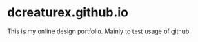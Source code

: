 dcreaturex.github.io
====================
This is my online design portfolio. Mainly to test usage of github.
